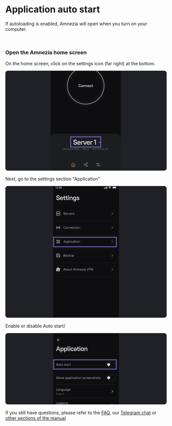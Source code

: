 # Application auto start

If autoloading is enabled, Amnezia will open when you turn on your computer.

&nbsp;

### Open the Amnezia home screen


 On the home screen, click on the settings icon (far right) at the bottom.

![instruction 1](https://raw.githubusercontent.com/amnezia-vpn/amnezia.org-content/master/docs/en/instructions/17_application-autostart/img/aa_en_1.png)

Next, go to the settings section "Application"

![instruction 1](https://raw.githubusercontent.com/amnezia-vpn/amnezia.org-content/master/docs/en/instructions/17_application-autostart/img/aa_en_2.png)

Enable or disable Auto start/

![instruction 1](https://raw.githubusercontent.com/amnezia-vpn/amnezia.org-content/master/docs/en/instructions/17_application-autostart/img/aa_en_3.png)

If you still have questions, please refer to the [FAQ], our [Telegram chat] or [other sections of the manual]

[amnezia-site-ext-link]: https://amnezia-web-nx1r.vercel.app
[about-int-link]: /about
[FAQ]: ../faq
[Telegram chat]: https://t.me/amnezia_vpn_en
[other sections of the manual]: ../instructions













